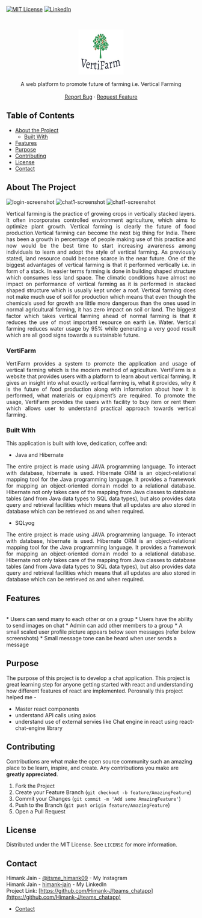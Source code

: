 [![MIT License][license-shield]][license-url]
[![LinkedIn][linkedin-shield]][linkedin-url]


<!-- PROJECT LOGO -->
<br />
<p align="center">
  <a href="https://ibb.co/sC0TMQV">
    <img src="WebContent/images/logo.JPG" alt="Logo" width="120" height="120">
  </a>

  <p align="center">
    A web platform to promote future of farming i.e. Vertical Farming
    <br />
    <br />   
    <a href="https://github.com/Himank-J/">Report Bug</a>
    ·
    <a href="https://github.com/Himank-J/">Request Feature</a>
  </p>
</p>

<!-- TABLE OF CONTENTS -->
## Table of Contents

* [About the Project](#about-the-project)
  * [Built With](#built-with)
* [Features](#features)
* [Purpose](#purpose)
* [Contributing](#contributing)
* [License](#license)
* [Contact](#contact)

<!-- ABOUT THE PROJECT -->
## About The Project
![login-screenshot](images/login.png)
![chat1-screenshot](images/chat_interface.png)
![chat1-screenshot](images/chat_interface2.png)
<br />
<p align="justify"> Vertical farming is the practice of growing crops in vertically stacked layers. It often incorporates
controlled environment agriculture, which aims to optimize plant growth. Vertical farming is clearly the 
future of food production.Vertical farming can become the next big thing for India. There has been a growth in percentage of 
people making use of this practice and now would be the best time to start increasing awareness among 
individuals to learn and adopt the style of vertical farming.
As previously stated, land resource could become scarce in the near future. One of the biggest advantages 
of vertical farming is that it performed vertically i.e. in form of a stack. In easier terms farming is done in 
building shaped structure which consumes less land space. The 
climatic conditions have almost no impact on performance of vertical farming as it is performed in 
stacked shaped structure which is usually kept under a roof. Vertical farming does not make much use of 
soil for production which means that even though the chemicals used for growth are little more dangerous 
than the ones used in normal agricultural farming, it has zero impact on soil or land. The biggest factor 
which takes vertical farming ahead of normal farming is that it reduces the use of most important resource 
on earth i.e. Water. Vertical farming reduces water usage by 95% while generating a very good result 
which are all good signs towards a sustainable future.</br></p>
<h3>VertiFarm</h3>  
<p align="justify"> VertiFarm provides a system to promote the application and usage of vertical farming which is the 
modern method of agriculture. VertiFarm is a website that provides users with a platform to learn about 
vertical farming. It gives an insight into what exactly vertical farming is, what it provides, why it is the 
future of food production along with information about how it is performed, what materials or 
equipment’s are required. To promote the usage, VertiFarm provides the users with facility to buy item or 
rent them which allows user to understand practical approach towards vertical farming.
</p>


### Built With
This application is built with love, dedication, coffee and:
* Java and Hibernate </br>
<p align="justify">The entire project is made using JAVA programming language. To interact with database, hibernate is 
used. Hibernate ORM is an object-relational mapping tool for the Java programming language. It 
provides a framework for mapping an object-oriented domain model to a relational database. Hibernate 
not only takes care of the mapping from Java classes to database tables (and from Java data types to SQL 
data types), but also provides data query and retrieval facilities which means that all updates are also 
stored in database which can be retrieved as and when required.</p>

* SQLyog </br>
<p align="justify">The entire project is made using JAVA programming language. To interact with database, hibernate is 
used. Hibernate ORM is an object-relational mapping tool for the Java programming language. It 
provides a framework for mapping an object-oriented domain model to a relational database. Hibernate 
not only takes care of the mapping from Java classes to database tables (and from Java data types to SQL 
data types), but also provides data query and retrieval facilities which means that all updates are also 
stored in database which can be retrieved as and when required.</p>

## Features 
</br>
* Users can send many to each other or on a group
* Users have the ability to send images on chat
* Admin can add other members to a group
* A small scaled user profile picture appears below seen messages (refer below screenshots)
* Small message tone can be heard when user sends a message 


<!-- Purpose -->
## Purpose 
The purpose of this project is to develop a chat application. This project is great learning step for anyone getting started with react and understanding how different features of react are implemented.
Perosnally this project helped me - 
* Master react components
* understand API calls using axios
* understand use of external servies like Chat engine in react using react-chat-engine library  

<!-- CONTRIBUTING -->
## Contributing

Contributions are what make the open source community such an amazing place to be learn, inspire, and create. Any contributions you make are **greatly appreciated**.

1. Fork the Project
2. Create your Feature Branch (`git checkout -b feature/AmazingFeature`)
3. Commit your Changes (`git commit -m 'Add some AmazingFeature'`)
4. Push to the Branch (`git push origin feature/AmazingFeature`)
5. Open a Pull Request

<!-- LICENSE -->
## License

Distributed under the MIT License. See `LICENSE` for more information.

<!-- CONTACT -->
## Contact

Himank Jain - [@itsme_himank09](https://instagram.com/itsme_himank09) - My Instagram <br />
Himank Jain - [himank-jain](https://www.linkedin.com/in/himank-jain/) - My LinkedIn  <br />
Project Link: [https://github.com/Himank-J/teams_chatapp](https://github.com/Himank-J/teams_chatapp)


<!-- MARKDOWN LINKS & IMAGES -->
<!-- https://www.markdownguide.org/basic-syntax/#reference-style-links -->

[license-shield]: https://img.shields.io/github/license/othneildrew/Best-README-Template.svg?style=flat-square
[license-url]: https://github.com/othneildrew/Best-README-Template/blob/master/LICENSE.txt
[linkedin-shield]: https://img.shields.io/badge/-LinkedIn-black.svg?style=flat-square&logo=linkedin&colorB=555
[linkedin-url]: https://www.linkedin.com/in/himank-jain/
[product-screenshot]: images/search.png
* [Contact](#contact)
